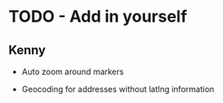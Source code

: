 # TODO - Add in yourself #

## Kenny ##

* Auto zoom around markers

* Geocoding for addresses without latlng information



